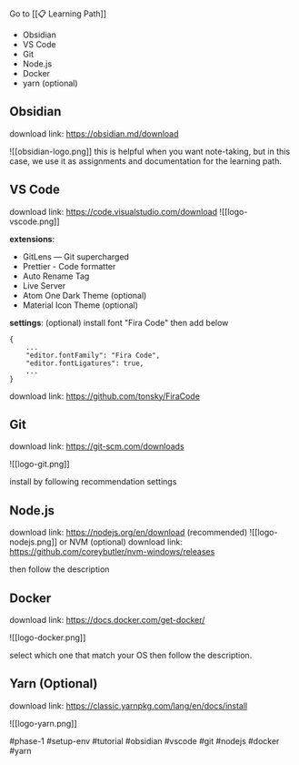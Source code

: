 Go to [[📋 Learning Path]]

- Obsidian
- VS Code
- Git
- Node.js
- Docker
- yarn (optional)

## Obsidian
download link: https://obsidian.md/download

![[obsidian-logo.png]]
this is helpful when you want note-taking, but in this case, we use it as assignments and documentation for the learning path. 

## VS Code
download link: https://code.visualstudio.com/download
![[logo-vscode.png]]

**extensions**:
- GitLens — Git supercharged
- Prettier - Code formatter
- Auto Rename Tag
- Live Server
- Atom One Dark Theme (optional)
- Material Icon Theme (optional)

**settings**: (optional)
install font "Fira Code" then add below
```
{
	...
    "editor.fontFamily": "Fira Code",
    "editor.fontLigatures": true,
    ...
}
```

download link: https://github.com/tonsky/FiraCode

## Git
download link: https://git-scm.com/downloads

![[logo-git.png]]

install by following recommendation settings

## Node.js
download link: https://nodejs.org/en/download (recommended)
![[logo-nodejs.png]]
or NVM (optional)
download link: https://github.com/coreybutler/nvm-windows/releases

then follow the description

## Docker
download link: https://docs.docker.com/get-docker/

![[logo-docker.png]]

select which one that match your OS then follow the description.

## Yarn (Optional)
download link: https://classic.yarnpkg.com/lang/en/docs/install

![[logo-yarn.png]]



#phase-1 #setup-env #tutorial #obsidian #vscode #git #nodejs #docker #yarn